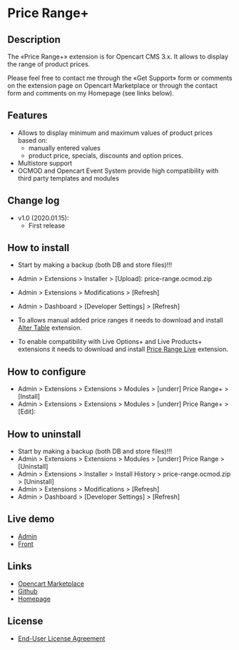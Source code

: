 # Price Range+

## Description
The «Price Range+» extension is for Opencart CMS 3.x. It allows to display the range of product prices.

Please feel free to contact me through the «Get Support» form or comments on the extension page on Opencart Marketplace or through the contact form and comments on my Homepage (see links below).

## Features
* Allows to display minimum and maximum values of product prices based on:
    * manually entered values
    * product price, specials, discounts and option prices.
* Multistore support
* OCMOD and Opencart Event System provide high compatibility with third party templates and modules

## Change log
* v1.0 (2020.01.15):
    * First release

## How to install
* Start by making a backup (both DB and store files)!!!
* Admin > Extensions > Installer > [Upload]: price-range.ocmod.zip
* Admin > Extensions > Modifications > [Refresh]
* Admin > Dashboard > [Developer Settings] > [Refresh]

* To allows manual added price ranges it needs to download and install [Alter Table](https://github.com/underr-ua/ocmod3-alter-table) extension.
* To enable compatibility with Live Options+ and Live Products+ extensions it needs to download and install [Price Range Live](https://github.com/underr-ua/ocmod3-price-range-live) extension.

## How to configure
* Admin > Extensions > Extensions > Modules > [underr] Price Range+ > [Install]
* Admin > Extensions > Extensions > Modules > [underr] Price Range+ > [Edit]:

## How to uninstall
* Start by making a backup (both DB and store files)!!!
* Admin > Extensions > Extensions > Modules > [underr] Price Range > [Uninstall]
* Admin > Extensions > Installer > Install History > price-range.ocmod.zip > [Uninstall]
* Admin > Extensions > Modifications > [Refresh]
* Admin > Dashboard > [Developer Settings] > [Refresh]

## Live demo
* [Admin](http://ocmod.freevar.com/oc3020/a/admin/index.php?route=extension/module/price_range)
* [Front](http://ocmod.freevar.com/oc3020/a)

## Links
* [Opencart Marketplace](https://www.opencart.com/index.php?route=marketplace/extension/info&extension_id=38331)
* [Github](https://github.com/underr-ua/ocmod3-price-range-plus)
* [Homepage](https://underr.space/en/notes/projects/project-020.html)

## License
* [End-User License Agreement](https://raw.githubusercontent.com/underr-ua/ocmod3-price-range-plus/master/EULA.txt)
